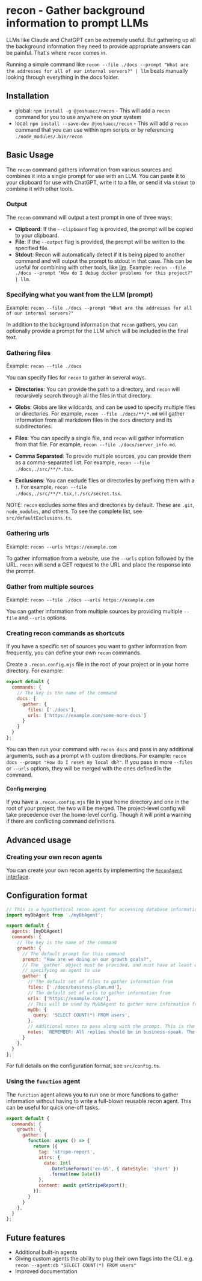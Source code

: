# recon - Gather background information to prompt LLMs

LLMs like Claude and ChatGPT can be extremely useful. But gathering up all the background information they need to provide appropriate answers can be painful. That's where `recon` comes in.

Running a simple command like `recon --file ./docs --prompt "What are the addresses for all of our internal servers?" | llm` beats manually looking through everything in the docs folder.

## Installation

- global: `npm install -g @joshuacc/recon` - This will add a `recon` command for you to use anywhere on your system
- local: `npm install --save-dev @joshuacc/recon` - This will add a `recon` command that you can use within npm scripts or by referencing `./node_modules/.bin/recon`

## Basic Usage

The `recon` command gathers information from various sources and combines it into a single prompt for use with an LLM. You can paste it to your clipboard for use with ChatGPT, write it to a file, or send it via `stdout` to combine it with other tools.

### Output

The `recon` command will output a text prompt in one of three ways:

- **Clipboard**: If the `--clipboard` flag is provided, the prompt will be copied to your clipboard.
- **File**: If the `--output` flag is provided, the prompt will be written to the specified file.
- **Stdout**: Recon will automatically detect if it is being piped to another command and will output the prompt to stdout in that case. This can be useful for combining with other tools, like [llm](https://llm.datasette.io/en/stable/). Example: `recon --file ./docs --prompt "How do I debug docker problems for this project?" | llm`.

### Specifying what you want from the LLM (prompt)

Example: `recon --file ./docs --prompt "What are the addresses for all of our internal servers?"`

In addition to the background information that `recon` gathers, you can optionally provide a prompt for the LLM which will be included in the final text.

### Gathering files

Example: `recon --file ./docs`

You can specify files for `recon` to gather in several ways.

- **Directories**: You can provide the path to a directory, and `recon` will recursively search through all the files in that directory.

- **Globs**: Globs are like wildcards, and can be used to specify multiple files or directories. For example, `recon --file ./docs/**/*.md` will gather information from all markdown files in the `docs` directory and its subdirectories.

- **Files**: You can specify a single file, and `recon` will gather information from that file. For example, `recon --file ./docs/server_info.md`.

- **Comma Separated**: To provide multiple sources, you can provide them as a comma-separated list. For example, `recon --file ./docs,./src/**/*.tsx`.

- **Exclusions**: You can exclude files or directories by prefixing them with a `!`. For example, `recon --file ./docs,./src/**/*.tsx,!./src/secret.tsx`.

NOTE: `recon` excludes some files and directories by default. These are `.git`, `node_modules`, and others. To see the complete list, see `src/defaultExclusions.ts`.

### Gathering urls

Example: `recon --urls https://example.com`

To gather information from a website, use the `--urls` option followed by the URL. `recon` will send a GET request to the URL and place the response into the prompt.

### Gather from multiple sources

Example: `recon --file ./docs --urls https://example.com`

You can gather information from multiple sources by providing multiple `--file` and `--urls` options.

### Creating recon commands as shortcuts

If you have a specific set of sources you want to gather information from frequently, you can define your own `recon` commands.

Create a `.recon.config.mjs` file in the root of your project or in your home directory. For example:

```js
export default {
  commands: {
    // The key is the name of the command
    docs: {
      gather: {
        files: ['./docs'],
        urls: ['https://example.com/some-more-docs']
      }
    }
  }
};
```

You can then run your command with `recon docs` and pass in any additional arguments, such as a prompt with custom directions. For example: `recon docs --prompt "How do I reset my local db?"`. If you pass in more `--files` or `--urls` options, they will be merged with the ones defined in the command.

#### Config merging

If you have a `.recon.config.mjs` file in your home directory and one in the root of your project, the two will be merged. The project-level config will take precedence over the home-level config. Though it will print a warning if there are conflicting command definitions.

## Advanced usage

### Creating your own recon agents

You can create your own recon agents by implementing the [`ReconAgent` interface](src/reconAgent.ts).

## Configuration format

```js
// This is a hypothetical recon agent for accessing database information
import myDbAgent from './myDbAgent';

export default {
  agents: [myDbAgent]
  commands: {
    // The key is the name of the command
    growth: {
      // The default prompt for this command
      prompt: "How are we doing on our growth goals?",
      // The `gather` object must be provided, and must have at least one key
      // specifying an agent to use
      gather: {
        // The default set of files to gather information from
        files: ['./docs/business-plan.md'],
        // The default set of urls to gather information from
        urls: ['https://example.com/'],
        // This will be used by MyDbAgent to gather more information for the prompt
        myDb: {
          query: 'SELECT COUNT(*) FROM users',
        },
        // Additional notes to pass along with the prompt. This is the built in `notes` agent
        notes: `REMEMBER: All replies should be in business-speak. The more synergy, the better.`,
      }
    },
  }
};
```

For full details on the configuration format, see `src/config.ts`.


### Using the `function` agent

The `function` agent allows you to run one or more functions to gather information without having to write a full-blown reusable recon agent. This can be useful for quick one-off tasks.

```js
export default {
  commands: {
    growth: {
      gather: {
        function: async () => {
          return [{
            tag: 'stripe-report',
            attrs: {
              date: Intl
                .DateTimeFormat('en-US', { dateStyle: 'short' })
                .format(new Date())
            },
            content: await getStripeReport();
          }];
        }
      }
    },
  }
};
```

## Future features

- Additional built-in agents
- Giving custom agents the ability to plug their own flags into the CLI. e.g. `recon --agent:db "SELECT COUNT(*) FROM users"`
- Improved documentation